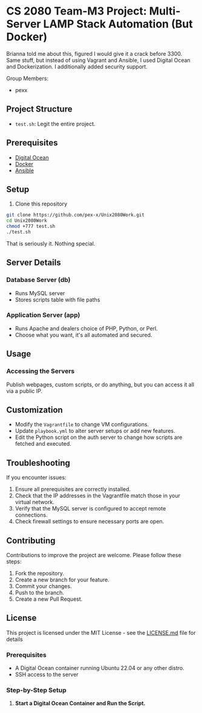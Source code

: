 # CS 2080 Team-M3 Project: Multi-Server LAMP Stack Automation (But Docker)

Brianna told me about this, figured I would give it a crack before 3300. Same stuff, but instead of using Vagrant and Ansible, I used Digital Ocean and Dockerization. I additionally added security support.

Group Members:
* pexx

## Project Structure
- `test.sh`: Legit the entire project.

## Prerequisites
- [Digital Ocean](https://www.digitalocean.com/)
- [Docker](https://hub.docker.com/)
- [Ansible](https://docs.ansible.com/ansible/latest/installation_guide/intro_installation.html)

## Setup

1. Clone this repository

```bash
git clone https://github.com/pex-x/Unix2080Work.git
cd Unix2080Work
chmod +777 test.sh
./test.sh
```
That is seriously it. Nothing special.

## Server Details

### Database Server (db)
- Runs MySQL server
- Stores scripts table with file paths

### Application Server (app)
- Runs Apache and dealers choice of PHP, Python, or Perl.
- Choose what you want, it's all automated and secured.

## Usage

### Accessing the Servers
Publish webpages, custom scripts, or do anything, but you can access it all via a public IP.

## Customization

- Modify the `Vagrantfile` to change VM configurations.
- Update `playbook.yml` to alter server setups or add new features.
- Edit the Python script on the auth server to change how scripts are fetched and executed.

## Troubleshooting

If you encounter issues:
1. Ensure all prerequisites are correctly installed.
2. Check that the IP addresses in the Vagrantfile match those in your virtual network.
3. Verify that the MySQL server is configured to accept remote connections.
4. Check firewall settings to ensure necessary ports are open.

## Contributing

Contributions to improve the project are welcome. Please follow these steps:
1. Fork the repository.
2. Create a new branch for your feature.
3. Commit your changes.
4. Push to the branch.
5. Create a new Pull Request.

## License

This project is licensed under the MIT License - see the [LICENSE.md](https://github.com/rukhat/Multi-Server-LAMP-Stack-Automation/blob/main/LICENSE) file for details

### Prerequisites
- A Digital Ocean container running Ubuntu 22.04 or any other distro.
- SSH access to the server

### Step-by-Step Setup

1. **Start a Digital Ocean Container and Run the Script.**
